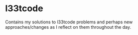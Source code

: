 # l33tcode
Contains my solutions to l33tcode problems and perhaps new approaches/changes as I reflect on them throughout the day.
